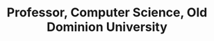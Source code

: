 ---
order_number: 2
name: "Dr. Jian Wu"
role: "Co-PI"
title: "Professor, Computer Science, Old Dominion University"
bio: "My research interests include text mining, scholarly big data, applied machine learning and deep learning, natural language processing, and information retrieval"
img: "jian-wu.png"
collection: team
---